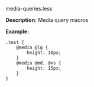 media-queries.less

**Description:** Media query macros

**Example:**
```less
.test {
    @media @lg {
        height: 10px;
    }       
    @media @md, @xs {
        height: 15px;
    }
}
```